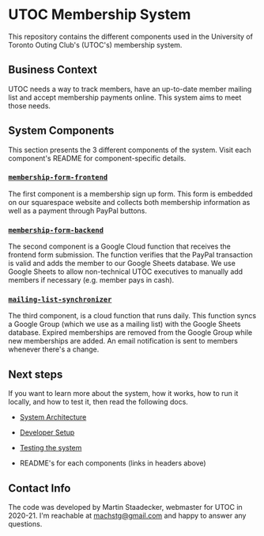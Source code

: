 # UTOC Membership System

This repository contains the different components used in the University of Toronto Outing Club's (UTOC's) membership system.

## Business Context

UTOC needs a way to track members, have an up-to-date member mailing list and accept membership payments online.
This system aims to meet those needs.

## System Components

This section presents the 3 different components of the system. Visit each component's README for component-specific details.

### [`membership-form-frontend`](./components/membership-form-frontend)

The first component is a membership sign up form.
This form is embedded on our squarespace website and collects both membership information as well as a payment through PayPal buttons.

### [`membership-form-backend`](./components/membership-form-backend)

The second component is a Google Cloud function that receives the frontend form submission.
The function verifies that the PayPal transaction is valid and adds the member to our Google Sheets database.
We use Google Sheets to allow non-technical UTOC executives to manually add members if necessary (e.g. member pays in cash).

### [`mailing-list-synchronizer`](./components/mailing-list-synchronizer)

The third component, is a cloud function that runs daily.
This function syncs a Google Group (which we use as a mailing list) with the Google Sheets database.
Expired memberships are removed from the Google Group while new memberships are added.
An email notification is sent to members whenever there's a change.

## Next steps

If you want to learn more about the system, how it works, how to run it locally, and how to test it, then read the following docs.

- [System Architecture](./docs/System%20architecture.md)

- [Developer Setup](./docs/Developer%20Setup.md)

- [Testing the system](./docs/Testing.md)

- README's for each components (links in headers above)

## Contact Info

The code was developed by Martin Staadecker, webmaster for UTOC in 2020-21.
I'm reachable at [machstg@gmail.com](mailto:machstg@gmail.com) and happy to answer any questions.
